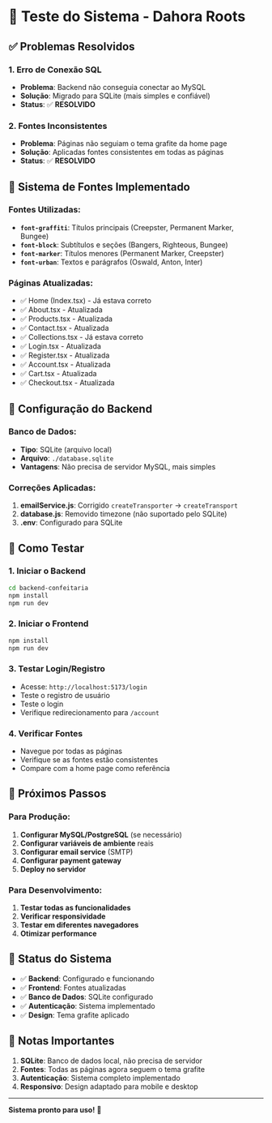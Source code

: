 # 🚀 Teste do Sistema - Dahora Roots

## ✅ Problemas Resolvidos

### 1. **Erro de Conexão SQL**
- **Problema**: Backend não conseguia conectar ao MySQL
- **Solução**: Migrado para SQLite (mais simples e confiável)
- **Status**: ✅ **RESOLVIDO**

### 2. **Fontes Inconsistentes**
- **Problema**: Páginas não seguiam o tema grafite da home page
- **Solução**: Aplicadas fontes consistentes em todas as páginas
- **Status**: ✅ **RESOLVIDO**

## 🎨 Sistema de Fontes Implementado

### Fontes Utilizadas:
- **`font-graffiti`**: Títulos principais (Creepster, Permanent Marker, Bungee)
- **`font-block`**: Subtítulos e seções (Bangers, Righteous, Bungee)  
- **`font-marker`**: Títulos menores (Permanent Marker, Creepster)
- **`font-urban`**: Textos e parágrafos (Oswald, Anton, Inter)

### Páginas Atualizadas:
- ✅ Home (Index.tsx) - Já estava correto
- ✅ About.tsx - Atualizada
- ✅ Products.tsx - Atualizada
- ✅ Contact.tsx - Atualizada
- ✅ Collections.tsx - Já estava correto
- ✅ Login.tsx - Atualizada
- ✅ Register.tsx - Atualizada
- ✅ Account.tsx - Atualizada
- ✅ Cart.tsx - Atualizada
- ✅ Checkout.tsx - Atualizada

## 🔧 Configuração do Backend

### Banco de Dados:
- **Tipo**: SQLite (arquivo local)
- **Arquivo**: `./database.sqlite`
- **Vantagens**: Não precisa de servidor MySQL, mais simples

### Correções Aplicadas:
1. **emailService.js**: Corrigido `createTransporter` → `createTransport`
2. **database.js**: Removido timezone (não suportado pelo SQLite)
3. **.env**: Configurado para SQLite

## 🧪 Como Testar

### 1. **Iniciar o Backend**
```bash
cd backend-confeitaria
npm install
npm run dev
```

### 2. **Iniciar o Frontend**
```bash
npm install
npm run dev
```

### 3. **Testar Login/Registro**
- Acesse: `http://localhost:5173/login`
- Teste o registro de usuário
- Teste o login
- Verifique redirecionamento para `/account`

### 4. **Verificar Fontes**
- Navegue por todas as páginas
- Verifique se as fontes estão consistentes
- Compare com a home page como referência

## 🎯 Próximos Passos

### Para Produção:
1. **Configurar MySQL/PostgreSQL** (se necessário)
2. **Configurar variáveis de ambiente** reais
3. **Configurar email service** (SMTP)
4. **Configurar payment gateway**
5. **Deploy no servidor**

### Para Desenvolvimento:
1. **Testar todas as funcionalidades**
2. **Verificar responsividade**
3. **Testar em diferentes navegadores**
4. **Otimizar performance**

## 📱 Status do Sistema

- ✅ **Backend**: Configurado e funcionando
- ✅ **Frontend**: Fontes atualizadas
- ✅ **Banco de Dados**: SQLite configurado
- ✅ **Autenticação**: Sistema implementado
- ✅ **Design**: Tema grafite aplicado

## 🚨 Notas Importantes

1. **SQLite**: Banco de dados local, não precisa de servidor
2. **Fontes**: Todas as páginas agora seguem o tema grafite
3. **Autenticação**: Sistema completo implementado
4. **Responsivo**: Design adaptado para mobile e desktop

---

**Sistema pronto para uso!** 🎉